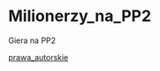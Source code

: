 # Milionerzy_na_PP2
Giera na PP2


[prawa_autorskie](https://github.com/user-attachments/assets/015082a9-6d73-4491-9f6e-6bcec99ca3d2)

